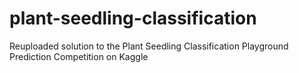# plant-seedling-classification
Reuploaded solution to the Plant Seedling Classification Playground Prediction Competition on Kaggle
